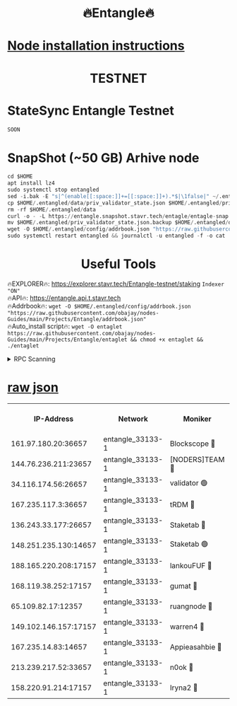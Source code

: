 <h1 align="center"> 🔥Entangle🔥</h1>

[Node installation instructions](https://github.com/obajay/nodes-Guides/tree/main/Projects/Entangle)
=

<h1 align="center"> TESTNET</h1>

# StateSync Entangle Testnet
```python
SOON
```
# SnapShot (~50 GB) Arhive node
```python
cd $HOME
apt install lz4
sudo systemctl stop entangled
sed -i.bak -E "s|^(enable[[:space:]]+=[[:space:]]+).*$|\1false|" ~/.entangled/config/config.toml
cp $HOME/.entangled/data/priv_validator_state.json $HOME/.entangled/priv_validator_state.json.backup
rm -rf $HOME/.entangled/data
curl -o - -L https://entangle.snapshot.stavr.tech/entagle/entagle-snap.tar.lz4 | lz4 -c -d - | tar -x -C $HOME/.entangled --strip-components 2
mv $HOME/.entangled/priv_validator_state.json.backup $HOME/.entangled/data/priv_validator_state.json
wget -O $HOME/.entangled/config/addrbook.json "https://raw.githubusercontent.com/obajay/nodes-Guides/main/Projects/Entangle/addrbook.json"
sudo systemctl restart entangled && journalctl -u entangled -f -o cat
```
 <h1 align="center"> Useful Tools</h1>
 
🔥EXPLORER🔥: https://explorer.stavr.tech/Entangle-testnet/staking        `Indexer "ON"` \
🔥API🔥:      https://entangle.api.t.stavr.tech \
🔥Addrbook🔥: ```wget -O $HOME/.entangled/config/addrbook.json "https://raw.githubusercontent.com/obajay/nodes-Guides/main/Projects/Entangle/addrbook.json"``` \
🔥Auto_install script🔥:  `wget -O entaglet https://raw.githubusercontent.com/obajay/nodes-Guides/main/Projects/Entangle/entaglet && chmod +x entaglet && ./entaglet`


<details>
<summary>RPC Scanning</summary>

<h2 align="center"> We scan nodes in real time every 4 hours. And we provide the final result of RPC endpoints.
We cannot influence the operation of these nodes in any way. </h2>


```python
If Voting Power is higher than 0 --> then the Node is a validator of the network and may be subject to attack and be a potential threat to the chain.
```
```python
We marked such validators with a red symbol
```

</details>

[raw json](https://rpc-check.entangt.stavr.tech/entangt/rpc-entangt-result.json)
=


<table><tr><th>IP-Address</th><th>Network</th><th>Moniker</th><th>Latest Block Height</th><th>Earliest Block Height</th><th>Catching Up</th><th>Tx Index</th><th>Voting Power</th><th>Scan Time</th></tr><tr><td>161.97.180.20:36657</td><td>entangle_33133-1</td><td>Blockscope 🔴</td><td>1864475</td><td>1</td><td>False</td><td>off</td><td>260907631668846</td><td>2024-01-26T09:01:25.706922683UTC</td></tr><tr><td>144.76.236.211:23657</td><td>entangle_33133-1</td><td>[NODERS]TEAM 🔴</td><td>1864478</td><td>1</td><td>False</td><td>off</td><td>27049939755520000</td><td>2024-01-26T09:01:38.116449462UTC</td></tr><tr><td>34.116.174.56:26657</td><td>entangle_33133-1</td><td>validator 🟢</td><td>1864479</td><td>1</td><td>False</td><td>on</td><td>0</td><td>2024-01-26T09:01:44.953174080UTC</td></tr><tr><td>167.235.117.3:36657</td><td>entangle_33133-1</td><td>tRDM 🔴</td><td>1864479</td><td>1</td><td>False</td><td>on</td><td>157322948832723</td><td>2024-01-26T09:01:46.164959616UTC</td></tr><tr><td>136.243.33.177:26657</td><td>entangle_33133-1</td><td>Staketab 🔴</td><td>1864478</td><td>660001</td><td>False</td><td>on</td><td>122591140155031</td><td>2024-01-26T09:01:40.402690750UTC</td></tr><tr><td>148.251.235.130:14657</td><td>entangle_33133-1</td><td>Staketab 🟢</td><td>1864475</td><td>660801</td><td>False</td><td>on</td><td>0</td><td>2024-01-26T09:01:25.321371070UTC</td></tr><tr><td>188.165.220.208:17157</td><td>entangle_33133-1</td><td>lankouFUF 🔴</td><td>1864476</td><td>725001</td><td>False</td><td>on</td><td>312892891990001</td><td>2024-01-26T09:01:30.896966965UTC</td></tr><tr><td>168.119.38.252:17157</td><td>entangle_33133-1</td><td>gumat 🔴</td><td>1864476</td><td>962001</td><td>False</td><td>on</td><td>322266742428206</td><td>2024-01-26T09:01:30.566038299UTC</td></tr><tr><td>65.109.82.17:12357</td><td>entangle_33133-1</td><td>ruangnode 🔴</td><td>1864475</td><td>1312001</td><td>False</td><td>off</td><td>441653991556343</td><td>2024-01-26T09:01:26.098161514UTC</td></tr><tr><td>149.102.146.157:17157</td><td>entangle_33133-1</td><td>warren4 🔴</td><td>1864478</td><td>1436001</td><td>False</td><td>on</td><td>485005183854259</td><td>2024-01-26T09:01:37.813436571UTC</td></tr><tr><td>167.235.14.83:14657</td><td>entangle_33133-1</td><td>Appieasahbie 🔴</td><td>1864479</td><td>1716001</td><td>False</td><td>on</td><td>44123287301989996</td><td>2024-01-26T09:01:45.821375818UTC</td></tr><tr><td>213.239.217.52:33657</td><td>entangle_33133-1</td><td>n0ok 🔴</td><td>1864479</td><td>1764479</td><td>False</td><td>off</td><td>46574465273662988</td><td>2024-01-26T09:01:45.208903923UTC</td></tr><tr><td>158.220.91.214:17157</td><td>entangle_33133-1</td><td>Iryna2 🔴</td><td>1864479</td><td>1822001</td><td>False</td><td>on</td><td>298476322778473</td><td>2024-01-26T09:01:45.572074274UTC</td></tr></table>
